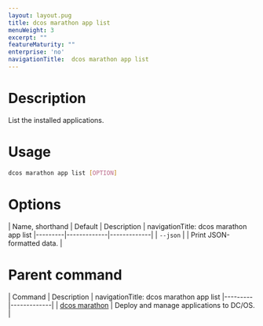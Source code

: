 ```yaml
---
layout: layout.pug
title: dcos marathon app list
menuWeight: 3
excerpt: ""
featureMaturity: ""
enterprise: 'no'
navigationTitle:  dcos marathon app list
---
```


<!-- This source repo for this topic is https://github.com/dcos/dcos-docs -->


# Description
List the installed applications.

# Usage

```bash
dcos marathon app list [OPTION]
```

# Options

| Name, shorthand | Default | Description |
navigationTitle:  dcos marathon app list
|---------|-------------|-------------|
| `--json`   |             |  Print JSON-formatted data. |

# Parent command

| Command | Description |
navigationTitle:  dcos marathon app list
|---------|-------------|
| [dcos marathon](/docs/1.9/cli/command-reference/dcos-marathon/) | Deploy and manage applications to DC/OS. |

<!-- # Examples -->
